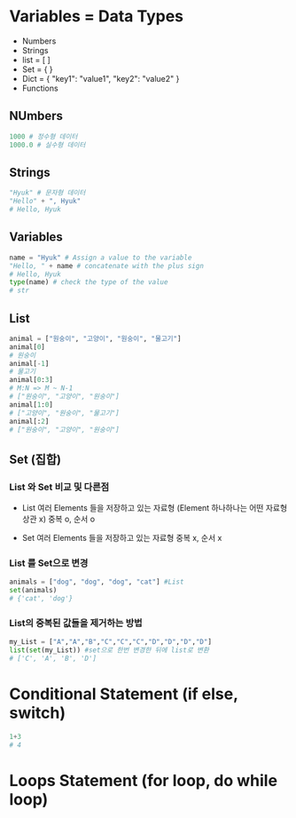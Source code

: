 # Variables = Data Types
* Numbers
* Strings
* list = [ ]
* Set = { }
* Dict = { "key1": "value1", "key2": "value2" }
* Functions

## NUmbers
```python
1000 # 정수형 데이터
1000.0 # 실수형 데이터
```

## Strings
```python
"Hyuk" # 문자형 데이터
"Hello" + ", Hyuk" 
# Hello, Hyuk
```

## Variables
```python
name = "Hyuk" # Assign a value to the variable
"Hello, " + name # concatenate with the plus sign
# Hello, Hyuk
type(name) # check the type of the value
# str
```

## List
```python
animal = ["원숭이", "고양이", "원숭이", "물고기"]
animal[0]
# 원숭이
animal[-1]
# 물고기
animal[0:3]
# M:N => M ~ N-1 
# ["원숭이", "고양이", "원숭이"]
animal[1:0]
# ["고양이", "원숭이", "물고기"]
animal[:2]
# ["원숭이", "고양이", "원숭이"]
```

## Set (집합)

### List 와 Set 비교 및 다른점
* List
여러 Elements 들을 저장하고 있는 자료형 (Element 하나하나는 어떤 자료형 상관 x)
중복 o, 순서 o

* Set
여러 Elements 들을 저장하고 있는 자료형
중복 x, 순서 x

### List 를 Set으로 변경
```python
animals = ["dog", "dog", "dog", "cat"] #List
set(animals)
# {'cat', 'dog'}
```

### List의 중복된 값들을 제거하는 방법
```python
my_List = ["A","A","B","C","C","C","D","D","D","D"]
list(set(my_List)) #set으로 한번 변경한 뒤에 list로 변환
# ['C', 'A', 'B', 'D']
```

# Conditional Statement (if else, switch)
```python
1+3
# 4
```

# Loops Statement (for loop, do while loop)
```python

```